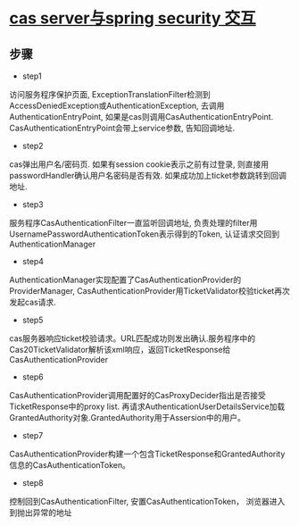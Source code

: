 # [cas server与spring security 交互](http://docs.spring.io/spring-security/site/docs/current/reference/html/cas.html)

## 步骤

+ step1

访问服务程序保护页面, ExceptionTranslationFilter检测到AccessDeniedException或AuthenticationException, 去调用AuthenticationEntryPoint, 如果是cas则调用CasAuthenticationEntryPoint. CasAuthenticationEntryPoint会带上service参数, 告知回调地址.

+ step2

cas弹出用户名/密码页. 如果有session cookie表示之前有过登录, 则直接用passwordHandler确认用户名密码是否有效. 如果成功加上ticket参数跳转到回调地址.

+ step3

服务程序CasAuthenticationFilter一直监听回调地址, 负责处理的filter用UsernamePasswordAuthenticationToken表示得到的Token, 认证请求交回到AuthenticationManager

+ step4

AuthenticationManager实现配置了CasAuthenticationProvider的ProviderManager, CasAuthenticationProvider用TicketValidator校验ticket再次发起cas请求.

+ step5

cas服务器响应ticket校验请求。URL匹配成功则发出确认.服务程序中的Cas20TicketValidator解析该xml响应，返回TicketResponse给CasAuthenticationProvider

+ step6

CasAuthenticationProvider调用配置好的CasProxyDecider指出是否接受TicketResponse中的proxy list. 再请求AuthenticationUserDetailsService加载GrantedAuthority对象.GrantedAuthority用于Assersion中的用户。

+ step7

CasAuthenticationProvider构建一个包含TicketResponse和GrantedAuthority信息的CasAuthenticationToken。

+ step8

控制回到CasAuthenticationFilter, 安置CasAuthenticationToken， 浏览器进入到抛出异常的地址
